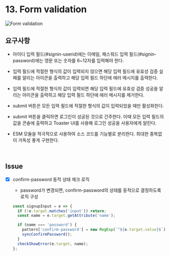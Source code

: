 # 13. Form validation

![Form validation](/images/form-validation-2.gif)

## 요구사항

- 아이디 입력 필드(#signin-userid)에는 이메일, 패스워드 입력 필드(#signin-password)에는 영문 또는 숫자를 6~12자를 입력해야 한다.

- 입력 필드에 적절한 형식의 값이 입력되지 않으면 해당 입력 필드에 유효성 검증 실패를 알리는 아이콘을 출력하고 해당 입력 필드 하단에 에러 메시지를 출력한다.

- 입력 필드에 적절한 형식의 값이 입력되면 해당 입력 필드에 유효성 검증 성공을 알리는 아이콘을 출력하고 해당 입력 필드 하단에 에러 메시지를 제거한다.

- submit 버튼은 모든 입력 필드에 적절한 형식의 값이 입력되었을 때만 활성화한다.

- submit 버튼을 클릭하면 로그인이 성공된 것으로 간주한다. 이때 모든 입력 필드의 값을 콘솔에 출력하고 Toaster UI를 사용해 로그인 성공을 사용자에게 알린다.

- ESM 모듈을 적극적으로 사용하여 소스 코드를 기능별로 분리한다.
  최대한 중복없이 가독성 좋게 구현한다.

<br>

## Issue

- [x] confirm-password 동적 상태 체크 로직

  - password가 변경되면, confirm-password의 상태를 동적으로 결정하도록 로직 구성

  ```javascript
  const signupInput = e => {
    if (!e.target.matches('input')) return;
    const name = e.target.getAttribute('name');

    if (name === 'password') {
      pattern['confirm-password'] = new RegExp(`^${e.target.value}$`);
      syncConfirmPassword();
    }
    checkShowError(e.target, name);
  };
  ```

